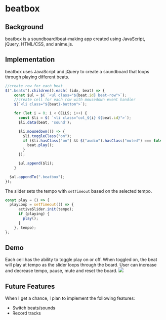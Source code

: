 # beatbox

## Background

beatbox is a soundboard/beat-making app created using JavaScript, jQuery, HTML/CSS, and anime.js.

## Implementation

beatbox uses JavaScript and jQuery to create a soundboard that loops through playing different beats.

``` javascript
//create row for each beat
$(".beats").children().each( (idx, beat) => {
    const $ul = $( `<ul class="${beat.id} beat-row">`);
    //create cell for each row with mousedown event handler
    $(`<li class="${beat}-button">`);

    for (let i = 0; i < CELLS; i++) {
      const $li = $( `<li class="col_${i} ${beat.id}">`);
      $li.data(beat, 'sound');

      $li.mousedown(() => {
        $li.toggleClass("on");
        if ($li.hasClass("on") && $("audio").hasClass("muted") === false) {
          beat.play();
        }
      });

      $ul.append($li);
    }

  $ul.appendTo(".beatbox");
});
```

The slider sets the tempo with `setTimeout` based on the selected tempo.

``` javascript
const play = () => {
  playLoop = setTimeout(() => {
      activeSlider.init(tempo);
      if (playing) {
        play();
      }
    }, tempo);
};
```

## Demo

Each cell has the ability to toggle play on or off. When toggled on, the beat will play at tempo as the slider loops through the board. User can increase and decrease tempo, pause, mute and reset the board.
![](assets/fulldemo.gif)

## Future Features

When I get a chance, I plan to implement the following features:

* Switch beats/sounds
* Record tracks
